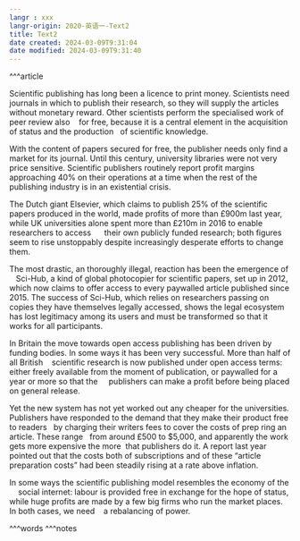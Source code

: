 ```yaml
---
langr : xxx
langr-origin: 2020-英语一-Text2
title: Text2
date created: 2024-03-09T9:31:04
date modified: 2024-03-09T9:31:40
---
```


^^^article

Scientific publishing has long been a licence to print money. Scientists need journals in which to publish their research, so they will supply the articles without monetary reward. Other scientists perform the specialised work of peer review also    for free, because it is a central element in the acquisition of status and the production   of scientific knowledge.

With the content of papers secured for free, the publisher needs only find a market for its journal. Until this century, university libraries were not very price sensitive. Scientific publishers routinely report profit margins approaching 40% on their operations at a time when the rest of the publishing industry is in an existential crisis.

The Dutch giant Elsevier, which claims to publish 25% of the scientific papers produced in the world, made profits of more than £900m last year, while UK universities alone spent more than £210m in 2016 to enable researchers to access      their own publicly funded research; both figures seem to rise unstoppably despite increasingly desperate efforts to change them.

The most drastic, an thoroughly illegal, reaction has been the emergence of    Sci-Hub, a kind of global photocopier for scientific papers, set up in 2012, which now claims to offer access to every paywalled article published since 2015. The success of Sci-Hub, which relies on researchers passing on copies they have themselves legally accessed, shows the legal ecosystem has lost legitimacy among its users and must be transformed so that it works for all participants.

In Britain the move towards open access publishing has been driven by funding bodies. In some ways it has been very successful. More than half of all British    scientific research is now published under open access terms: either freely available from the moment of publication, or paywalled for a year or more so that the     publishers can make a profit before being placed on general release.

Yet the new system has not yet worked out any cheaper for the universities. Publishers have responded to the demand that they make their product free to readers   by charging their writers fees to cover the costs of prep ring an article. These range   from around £500 to $5,000, and apparently the work gets more expensive the more  that publishers do it. A report last year pointed out that the costs both of subscriptions and of these “article preparation costs” had been steadily rising at a rate above inflation.

In some ways the scientific publishing model resembles the economy of the     social internet: labour is provided free in exchange for the hope of status, while huge profits are made by a few big firms who run the market places. In both cases, we need    a rebalancing of power.





^^^words
^^^notes
